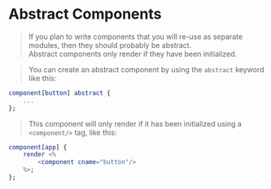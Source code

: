 # Abstract Components
> If you plan to write components that you will re-use as separate modules,
> then they should probably be abstract.  
> Abstract components only render if they have been initialized.

> You can create an abstract component by using the `abstract` keyword like
> this:
```elm
component[button] abstract {
    ...    
};
```
> This component will only render if it has been initialized using a
> `<component/>` tag, like this:
```elm
component[app] {
    render <%
        <component cname="button"/>
    %>;    
};
```

